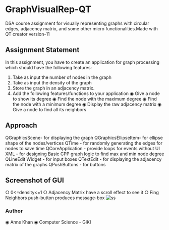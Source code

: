 # GraphVisualRep-QT
DSA course assignment for visually representing graphs with circular edges, adjacency matrix, and some other micro functionalities.Made with QT creator version-11

## Assignment Statement
In this assignment, you have to create an application for graph processing which should have the following features:
1. Take as input the number of nodes in the graph
2. Take as input the density of the graph
3. Store the graph in an adjacency matrix.
4. Add the following features/functions to your application
  ◉ Give a node to show its degree
  ◉ Find the node with the maximum degree
  ◉ Find the node with a minimum degree
  ◉ Display the raw adjacency matrix 
  ◉ Give a node to find all its neighbors

## Approach
QGraphicsScene- for displaying the graph
QGraphicsEllipseItem- for ellipse shape of the nodes/vertices
QTime - for randomly generating the edges for nodes to save time
QCoreApplication - provide loops for events without UI
XML - for designing
Basic CPP graph logic to find max and min node degree
QLineEdit Widget - for input boxes
QTextEdit - for displaying the adjacency matrix of the graphs
QPushButtons - for buttons

## Screenshot of GUI
○ 0<=density<=1
○ Adjacency Matrix have a scroll effect to see it
○ Fing Neighbors push-button produces message-box
![ss](https://github.com/maybeanns/GraphVisualRep-QT/assets/140887479/859174f2-380d-4e0c-bd66-c81f14466441)

### Author
◉ Anns Khan
◉ Computer Science - GIKI

